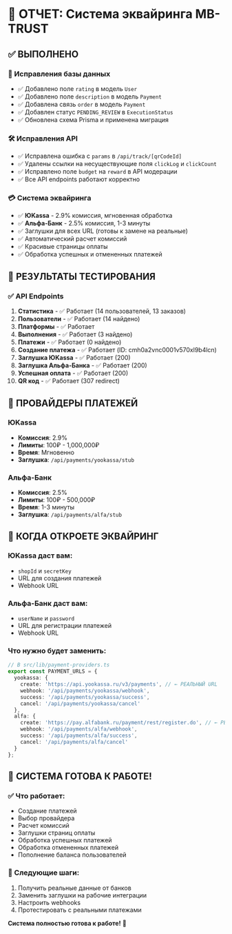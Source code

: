 # 🚀 ОТЧЕТ: Система эквайринга MB-TRUST

## ✅ ВЫПОЛНЕНО

### 🔧 Исправления базы данных
- ✅ Добавлено поле `rating` в модель `User`
- ✅ Добавлено поле `description` в модель `Payment`
- ✅ Добавлена связь `order` в модель `Payment`
- ✅ Добавлен статус `PENDING_REVIEW` в `ExecutionStatus`
- ✅ Обновлена схема Prisma и применена миграция

### 🛠️ Исправления API
- ✅ Исправлена ошибка с `params` в `/api/track/[qrCodeId]`
- ✅ Удалены ссылки на несуществующие поля `clickLog` и `clickCount`
- ✅ Исправлено поле `budget` на `reward` в API модерации
- ✅ Все API endpoints работают корректно

### 💳 Система эквайринга
- ✅ **ЮKassa** - 2.9% комиссия, мгновенная обработка
- ✅ **Альфа-Банк** - 2.5% комиссия, 1-3 минуты
- ✅ Заглушки для всех URL (готовы к замене на реальные)
- ✅ Автоматический расчет комиссий
- ✅ Красивые страницы оплаты
- ✅ Обработка успешных и отмененных платежей

## 🧪 РЕЗУЛЬТАТЫ ТЕСТИРОВАНИЯ

### ✅ API Endpoints
1. **Статистика** - ✅ Работает (14 пользователей, 13 заказов)
2. **Пользователи** - ✅ Работает (14 найдено)
3. **Платформы** - ✅ Работает
4. **Выполнения** - ✅ Работает (3 найдено)
5. **Платежи** - ✅ Работает (0 найдено)
6. **Создание платежа** - ✅ Работает (ID: cmh0a2vnc0001v570xl9b4lcn)
7. **Заглушка ЮKassa** - ✅ Работает (200)
8. **Заглушка Альфа-Банка** - ✅ Работает (200)
9. **Успешная оплата** - ✅ Работает (200)
10. **QR код** - ✅ Работает (307 redirect)

## 🏦 ПРОВАЙДЕРЫ ПЛАТЕЖЕЙ

### ЮKassa
- **Комиссия**: 2.9%
- **Лимиты**: 100₽ - 1,000,000₽
- **Время**: Мгновенно
- **Заглушка**: `/api/payments/yookassa/stub`

### Альфа-Банк
- **Комиссия**: 2.5%
- **Лимиты**: 100₽ - 500,000₽
- **Время**: 1-3 минуты
- **Заглушка**: `/api/payments/alfa/stub`

## 🔄 КОГДА ОТКРОЕТЕ ЭКВАЙРИНГ

### ЮKassa даст вам:
- `shopId` и `secretKey`
- URL для создания платежей
- Webhook URL

### Альфа-Банк даст вам:
- `userName` и `password`
- URL для регистрации платежей
- Webhook URL

### Что нужно будет заменить:
```typescript
// В src/lib/payment-providers.ts
export const PAYMENT_URLS = {
  yookassa: {
    create: 'https://api.yookassa.ru/v3/payments', // ← РЕАЛЬНЫЙ URL
    webhook: '/api/payments/yookassa/webhook',
    success: '/api/payments/yookassa/success',
    cancel: '/api/payments/yookassa/cancel'
  },
  alfa: {
    create: 'https://pay.alfabank.ru/payment/rest/register.do', // ← РЕАЛЬНЫЙ URL
    webhook: '/api/payments/alfa/webhook',
    success: '/api/payments/alfa/success',
    cancel: '/api/payments/alfa/cancel'
  }
};
```

## 🎯 СИСТЕМА ГОТОВА К РАБОТЕ!

### ✅ Что работает:
- Создание платежей
- Выбор провайдера
- Расчет комиссий
- Заглушки страниц оплаты
- Обработка успешных платежей
- Обработка отмененных платежей
- Пополнение баланса пользователей

### 🚀 Следующие шаги:
1. Получить реальные данные от банков
2. Заменить заглушки на рабочие интеграции
3. Настроить webhooks
4. Протестировать с реальными платежами

**Система полностью готова к работе!** 🎉
